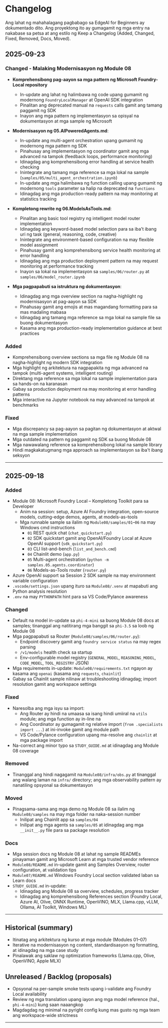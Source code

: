 <!--
CO_OP_TRANSLATOR_METADATA:
{
  "original_hash": "906e890232c6c2e1dac4cccfeb449acd",
  "translation_date": "2025-09-25T00:50:28+00:00",
  "source_file": "CHANGELOG.md",
  "language_code": "tl"
}
-->
# Changelog

Ang lahat ng mahahalagang pagbabago sa EdgeAI for Beginners ay dokumentado dito. Ang proyektong ito ay gumagamit ng mga entry na nakabase sa petsa at ang estilo ng Keep a Changelog (Added, Changed, Fixed, Removed, Docs, Moved).

## 2025-09-23

### Changed - Malaking Modernisasyon ng Module 08
- **Komprehensibong pag-aayon sa mga pattern ng Microsoft Foundry-Local repository**
  - In-update ang lahat ng halimbawa ng code upang gumamit ng modernong `FoundryLocalManager` at OpenAI SDK integration
  - Pinalitan ang deprecated manual na `requests` calls gamit ang tamang paggamit ng SDK
  - Inayon ang mga pattern ng implementasyon sa opisyal na dokumentasyon at mga sample ng Microsoft

- **Modernisasyon ng 05.AIPoweredAgents.md**:
  - In-update ang multi-agent orchestration upang gumamit ng modernong mga pattern ng SDK
  - Pinahusay ang implementasyon ng coordinator gamit ang mga advanced na tampok (feedback loops, performance monitoring)
  - Idinagdag ang komprehensibong error handling at service health checking
  - Inintegrate ang tamang mga reference sa mga lokal na sample (`samples/05/multi_agent_orchestration.ipynb`)
  - In-update ang mga halimbawa ng function calling upang gumamit ng modernong `tools` parameter sa halip na deprecated na `functions`
  - Idinagdag ang mga production-ready pattern na may monitoring at statistics tracking

- **Kompletong rewrite ng 06.ModelsAsTools.md**:
  - Pinalitan ang basic tool registry ng intelligent model router implementation
  - Idinagdag ang keyword-based model selection para sa iba't ibang uri ng task (general, reasoning, code, creative)
  - Inintegrate ang environment-based configuration na may flexible model assignment
  - Pinahusay gamit ang komprehensibong service health monitoring at error handling
  - Idinagdag ang mga production deployment pattern na may request monitoring at performance tracking
  - Inayon sa lokal na implementasyon sa `samples/06/router.py` at `samples/06/model_router.ipynb`

- **Mga pagpapabuti sa istruktura ng dokumentasyon**:
  - Idinagdag ang mga overview section na nagha-highlight ng modernisasyon at pag-aayon sa SDK
  - Pinahusay gamit ang emojis at mas magandang formatting para sa mas madaling mabasa
  - Idinagdag ang tamang mga reference sa mga lokal na sample file sa buong dokumentasyon
  - Kasama ang mga production-ready implementation guidance at best practices

### Added
- Komprehensibong overview sections sa mga file ng Module 08 na nagha-highlight ng modern SDK integration
- Mga highlight ng arkitektura na nagpapakita ng mga advanced na tampok (multi-agent systems, intelligent routing)
- Direktang mga reference sa mga lokal na sample implementation para sa hands-on na karanasan
- Gabay sa production deployment na may monitoring at error handling patterns
- Mga interactive na Jupyter notebook na may advanced na tampok at benchmarks

### Fixed
- Mga discrepancy sa pag-aayon sa pagitan ng dokumentasyon at aktwal na mga sample implementation
- Mga outdated na pattern ng paggamit ng SDK sa buong Module 08
- Mga nawawalang reference sa komprehensibong lokal na sample library
- Hindi magkakatugmang mga approach sa implementasyon sa iba't ibang seksyon

---

## 2025-09-18

### Added
- Module 08: Microsoft Foundry Local – Kompletong Toolkit para sa Developer
  - Anim na session: setup, Azure AI Foundry integration, open-source models, cutting-edge demos, agents, at models-as-tools
  - Mga runnable sample sa ilalim ng `Module08/samples/01`–`06` na may Windows cmd instructions
    - `01` REST quick chat (`chat_quickstart.py`)
    - `02` SDK quickstart gamit ang OpenAI/Foundry Local at Azure OpenAI support (`sdk_quickstart.py`)
    - `03` CLI list-and-bench (`list_and_bench.cmd`)
    - `04` Chainlit demo (`app.py`)
    - `05` Multi-agent orchestration (`python -m samples.05.agents.coordinator`)
    - `06` Models-as-Tools router (`router.py`)
- Azure OpenAI support sa Session 2 SDK sample na may environment variable configuration
- `.vscode/settings.json` upang ituro sa `Module08/.venv` at mapabuti ang Python analysis resolution
- `.env` na may `PYTHONPATH` hint para sa VS Code/Pylance awareness

### Changed
- Default na model in-update sa `phi-4-mini` sa buong Module 08 docs at samples; tinanggal ang natitirang mga banggit sa `phi-3.5` sa loob ng Module 08
- Mga pagpapabuti sa Router (`Module08/samples/06/router.py`):
  - Endpoint discovery gamit ang `foundry service status` na may regex parsing
  - `/v1/models` health check sa startup
  - Env-configurable model registry (`GENERAL_MODEL`, `REASONING_MODEL`, `CODE_MODEL`, `TOOL_REGISTRY` JSON)
- Mga requirements in-update: `Module08/requirements.txt` ngayon ay kasama ang `openai` (kasama ang `requests`, `chainlit`)
- Gabay sa Chainlit sample nilinaw at troubleshooting idinagdag; import resolution gamit ang workspace settings

### Fixed
- Naresolba ang mga isyu sa import:
  - Ang Router ay hindi na umaasa sa isang hindi umiiral na `utils` module; ang mga function ay in-line na
  - Ang Coordinator ay gumagamit ng relative import (`from .specialists import ...`) at ini-invoke gamit ang module path
  - VS Code/Pylance configuration upang ma-resolve ang `chainlit` at mga package import
- Na-correct ang minor typo sa `STUDY_GUIDE.md` at idinagdag ang Module 08 coverage

### Removed
- Tinanggal ang hindi nagagamit na `Module08/infra/obs.py` at tinanggal ang walang laman na `infra/` directory; ang mga observability pattern ay nanatiling opsyonal sa dokumentasyon

### Moved
- Pinagsama-sama ang mga demo ng Module 08 sa ilalim ng `Module08/samples` na may mga folder na naka-session number
  - Inilipat ang Chainlit app sa `samples/04`
  - Inilipat ang mga agents sa `samples/05` at idinagdag ang mga `__init__.py` file para sa package resolution

### Docs
- Mga session docs ng Module 08 at lahat ng sample READMEs pinayaman gamit ang Microsoft Learn at mga trusted vendor reference
- `Module08/README.md` in-update gamit ang Samples Overview, router configuration, at validation tips
- `Module07/README.md` Windows Foundry Local section validated laban sa Learn docs
- `STUDY_GUIDE.md` in-update:
  - Idinagdag ang Module 08 sa overview, schedules, progress tracker
  - Idinagdag ang komprehensibong References section (Foundry Local, Azure AI, Olive, ONNX Runtime, OpenVINO, MLX, Llama.cpp, vLLM, Ollama, AI Toolkit, Windows ML)

---

## Historical (summary)
- Itinatag ang arkitektura ng kurso at mga module (Modules 01–07)
- Iterative na modernisasyon ng content, standardisasyon ng formatting, at idinagdag na mga case study
- Pinalawak ang saklaw ng optimization frameworks (Llama.cpp, Olive, OpenVINO, Apple MLX)

## Unreleased / Backlog (proposals)
- Opsyonal na per-sample smoke tests upang i-validate ang Foundry Local availability
- Review ng mga translation upang iayon ang mga model reference (hal., `phi-4-mini`) kung saan naaangkop
- Magdagdag ng minimal na pyright config kung mas gusto ng mga team ang workspace-wide strictness

---

